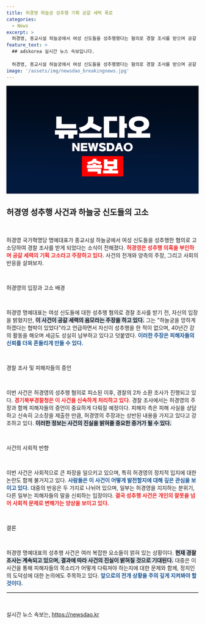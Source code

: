 ```yaml
---
title: 허경영 하늘궁 성추행 기획 공갈 세력 폭로
categories:
  - News
excerpt: >
  허경영, 종교시설 하늘궁에서 여성 신도들을 성추행했다는 혐의로 경찰 조사를 받으며 공갈 음모 주장. 진실 공방 속 다수 피해자 고소로 긴장감 고조! 클릭해서 사건의 전모를 확인해보세요!
feature_text: >
  ## adskorea 실시간 뉴스 속보입니다.

  허경영, 종교시설 하늘궁에서 여성 신도들을 성추행했다는 혐의로 경찰 조사를 받으며 공갈 음모 주장. 진실 공방 속 다수 피해자 고소로 긴장감 고조! 클릭해서 사건의 전모를 확인해보세요!
image: '/assets/img/newsdao_breakingnews.jpg'
---
```


<p><img src="/assets/img/newsdao_breakingnews.jpg" alt="adskorea 속보" /></p>

<h2 data-ke-size="size26">허경영 성추행 사건과 하늘궁 신도들의 고소</h2>

<p data-ke-size="size16">&nbsp;</p>

<p>허경영 국가혁명당 명예대표가 종교시설 하늘궁에서 여성 신도들을 성추행한 혐의로 고소당하여 경찰 조사를 받게 되었다는 소식이 전해졌다. <b><span style="color: #ee2323;">허경영은 성추행 의혹을 부인하며 공갈 세력의 기획 고소라고 주장하고 있다.</span></b> 사건의 전개와 양측의 주장, 그리고 사회의 반응을 살펴보자.</p>

<p data-ke-size="size16">&nbsp;</p>

<p>허경영의 입장과 고소 배경</p>

<p data-ke-size="size16">&nbsp;</p>

<p>허경영 명예대표는 여성 신도들에 대한 성추행 혐의로 경찰 조사를 받기 전, 자신의 입장을 밝혔지만, <b><span style="background-color: #21538527;">이 사건이 공갈 세력의 음모라는 주장을 하고 있다.</span></b> 그는 "하늘궁을 망하게 하겠다는 협박이 있었다"라고 언급하면서 자신이 성추행을 한 적이 없으며, 40년간 강의 활동을 해오며 세금도 성실히 납부하고 있다고 덧붙였다. <b><span style="color: #1a5490;">이러한 주장은 피해자들의 신뢰를 더욱 흔들리게 만들 수 있다.</span></b></p>

<p data-ke-size="size16">&nbsp;</p>

<p>경찰 조사 및 피해자들의 증언</p>

<p data-ke-size="size16">&nbsp;</p>

<p>이번 사건은 허경영의 성추행 혐의로 피소된 이후, 경찰의 2차 소환 조사가 진행되고 있다. <b><span style="color: #ee2323;">경기북부경찰청은 이 사건을 신속하게 처리하고 있다.</span></b> 경찰 조사에서는 허경영의 주장과 함께 피해자들의 증언이 중요하게 다뤄질 예정이다. 피해자 측은 피해 사실을 상담하고 신속히 고소장을 제출한 만큼, 허경영의 주장과는 상반된 내용을 가지고 있다고 강조하고 있다. <b><span style="background-color: #21538527;">이러한 정보는 사건의 진실을 밝혀줄 중요한 증거가 될 수 있다.</span></b></p>

<p data-ke-size="size16">&nbsp;</p>

<p>사건의 사회적 반향</p>

<p data-ke-size="size16">&nbsp;</p>

<p>이번 사건은 사회적으로 큰 파장을 일으키고 있으며, 특히 허경영의 정치적 입지에 대한 논란도 함께 불거지고 있다. <b><span style="color: #1a5490;">사람들은 이 사건이 어떻게 발전할지에 대해 깊은 관심을 보이고 있다.</span></b> 대중의 반응은 두 가지로 나뉘어 있으며, 일부는 허경영을 지지하는 분위기, 다른 일부는 피해자들의 말을 신뢰하는 입장이다. <b><span style="color: #ee2323;">결국 성추행 사건은 개인의 잘못을 넘어 사회적 문제로 변해가는 양상을 보이고 있다.</span></b></p>

<p data-ke-size="size16">&nbsp;</p>

<p>결론</p>

<p data-ke-size="size16">&nbsp;</p>

<p>허경영 명예대표의 성추행 사건은 여러 복잡한 요소들이 얽혀 있는 상황이다. <b><span style="background-color: #21538527;">현재 경찰 조사는 계속되고 있으며, 결과에 따라 사건의 진실이 밝혀질 것으로 기대된다.</span></b> 대중은 이 사건을 통해 피해자들의 목소리가 어떻게 다뤄져야 하는지에 대한 문제와 함께, 정치인의 도덕성에 대한 논의에도 주목하고 있다. <b><span style="color: #1a5490;">앞으로의 전개 상황을 주의 깊게 지켜봐야 할 것이다.</span></b></p>

<hr style="border: 1px solid #ccc;">

<p data-ke-size="size16">&nbsp;</p>
실시간 뉴스 속보는, <a href="https://newsdao.kr" rel="dofollow">https://newsdao.kr</a>


